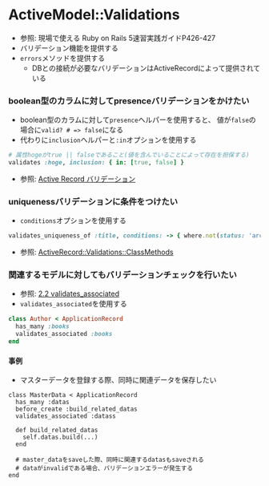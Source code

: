 # ActiveModel::Validations
- 参照: 現場で使える Ruby on Rails 5速習実践ガイドP426-427
- バリデーション機能を提供する
- `errors`メソッドを提供する
  - DBとの接続が必要なバリデーションはActiveRecordによって提供されている

### boolean型のカラムに対してpresenceバリデーションをかけたい
- boolean型のカラムに対して`presence`ヘルパーを使用すると、
値が`false`の場合に`valid? # => false`になる
- 代わりに`inclusion`ヘルパーと`:in`オプションを使用する
```ruby
# 属性hogeがtrue || falseであること(値を含んでいることによって存在を担保する)
validates :hoge, inclusion: { in: [true, false] }
```
- 参照: [Active Record バリデーション](https://railsguides.jp/active_record_validations.html#inclusion)

### uniquenessバリデーションに条件をつけたい
- `conditions`オプションを使用する
```ruby
validates_uniqueness_of :title, conditions: -> { where.not(status: 'archived') }
```
- 参照: [ActiveRecord::Validations::ClassMethods](https://api.rubyonrails.org/classes/ActiveRecord/Validations/ClassMethods.html#method-i-validates_uniqueness_of)

### 関連するモデルに対してもバリデーションチェックを行いたい
- 参照: [2.2 validates_associated](https://railsguides.jp/active_record_validations.html#validates-associated)
- `validates_associated`を使用する
```ruby
class Author < ApplicationRecord
  has_many :books
  validates_associated :books
end
```

#### 事例
- マスターデータを登録する際、同時に関連データを保存したい
```
class MasterData < ApplicationRecord
  has_many :datas
  before_create :build_related_datas
  validates_associated :datass

  def build_related_datas
    self.datas.build(...)
  end

  # master_dataをsaveした際、同時に関連するdatasもsaveされる
  # dataがinvalidである場合、バリデーションエラーが発生する
end
```

